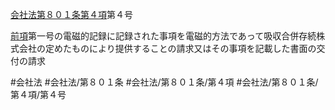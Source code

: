 [会社法第８０１条第４項](会社法＿＿＿＿第８０１条第４項)第４号

[前項](会社法＿＿＿＿第８０１条第３項)第一号の電磁的記録に記録された事項を電磁的方法であって吸収合併存続株式会社の定めたものにより提供することの請求又はその事項を記載した書面の交付の請求


#会社法
#会社法/第８０１条
#会社法/第８０１条/第４項
#会社法/第８０１条/第４項/第４号
